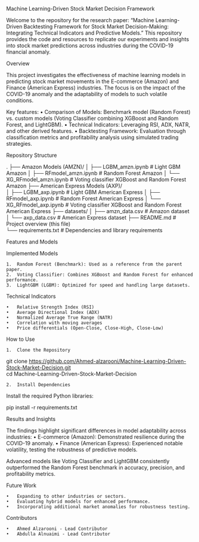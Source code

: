 Machine Learning-Driven Stock Market Decision Framework

Welcome to the repository for the research paper: “Machine Learning-Driven Backtesting Framework for Stock Market Decision-Making: Integrating Technical Indicators and Predictive Models.” This repository provides the code and resources to replicate our experiments and insights into stock market predictions across industries during the COVID-19 financial anomaly.

Overview

This project investigates the effectiveness of machine learning models in predicting stock market movements in the E-commerce (Amazon) and Finance (American Express) industries. The focus is on the impact of the COVID-19 anomaly and the adaptability of models to such volatile conditions.

Key features:
	•	Comparison of Models: Benchmark model (Random Forest) vs. custom models (Voting Classifier combining XGBoost and Random Forest, and LightGBM).
	•	Technical Indicators: Leveraging RSI, ADX, NATR, and other derived features.
	•	Backtesting Framework: Evaluation through classification metrics and profitability analysis using simulated trading strategies.

Repository Structure

.
├── Amazon Models (AMZN)/
│   ├── LGBM_amzn.ipynb                # Light GBM Amazon
│   ├── RFmodel_amzn.ipynb             # Random Forest Amazon
│   └── XG_RFmodel_amzn.ipynb          # Voting classifier XGBoost and Random Forest Amazon
├── American Express Models (AXP)/           
│   ├── LGBM_axp.ipynb                 # Light GBM American Express
│   ├── RFmodel_axp.ipynb              # Random Forest American Express
│   └── XG_RFmodel_axp.ipynb           # Voting classifier XGBoost and Random Forest American Express
├── datasets/
│   ├── amzn_data.csv                  # Amazon dataset
│   └── axp_data.csv                   # American Express dataset
├── README.md                          # Project overview (this file)  
└── requirements.txt                   # Dependencies and library requirements  

Features and Models

Implemented Models

	1.	Random Forest (Benchmark): Used as a reference from the parent paper.
	2.	Voting Classifier: Combines XGBoost and Random Forest for enhanced performance.
	3.	LightGBM (LGBM): Optimized for speed and handling large datasets.

Technical Indicators

	•	Relative Strength Index (RSI)
	•	Average Directional Index (ADX)
	•	Normalized Average True Range (NATR)
	•	Correlation with moving averages
	•	Price differentials (Open-Close, Close-High, Close-Low)

How to Use

	1.	Clone the Repository

git clone https://github.com/Ahmed-alzarooni/Machine-Learning-Driven-Stock-Market-Decision.git  
cd Machine-Learning-Driven-Stock-Market-Decision  


	2.	Install Dependencies
Install the required Python libraries:

pip install -r requirements.txt  



Results and Insights

The findings highlight significant differences in model adaptability across industries:
	•	E-commerce (Amazon): Demonstrated resilience during the COVID-19 anomaly.
	•	Finance (American Express): Experienced notable volatility, testing the robustness of predictive models.

Advanced models like Voting Classifier and LightGBM consistently outperformed the Random Forest benchmark in accuracy, precision, and profitability metrics.

Future Work

	•	Expanding to other industries or sectors.
	•	Evaluating hybrid models for enhanced performance.
	•	Incorporating additional market anomalies for robustness testing.

Contributors

	•	Ahmed Alzarooni - Lead Contributor
	•	Abdulla Alnuaimi - Lead Contributor
